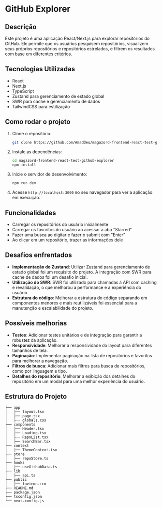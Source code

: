 # GitHub Explorer

## Descrição

Este projeto é uma aplicação React/Next.js para explorar repositórios do GitHub. Ele permite que os usuários pesquisem repositórios, visualizem seus próprios repositórios e repositórios estrelados, e filtrem os resultados com base em diferentes critérios.

## Tecnologias Utilizadas

- React
- Next.js
- TypeScript
- Zustand para gerenciamento de estado global
- SWR para cache e gerenciamento de dados
- TailwindCSS para estilização

## Como rodar o projeto

1. Clone o repositório:
   ```bash
   git clone https://github.com/Amad3eu/magazord-frontend-react-test-github-explorer
   ```
2. Instale as dependências:
   ```bash
   cd magazord-frontend-react-test-github-explorer
   npm install
   ```
3. Inicie o servidor de desenvolvimento:
   ```bash
   npm run dev
   ```
4. Acesse `http://localhost:3000` no seu navegador para ver a aplicação em execução.

## Funcionalidades

- Carregar os repositórios do usuário inicialmente
- Carregar os favoritos do usuário ao acessar a aba "Starred"
- Fazer uma busca ao digitar e fazer o submit com "Enter"
- Ao clicar em um repositório, trazer as informações dele

## Desafios enfrentados

- **Implementação do Zustand**: Utilizar Zustand para gerenciamento de estado global foi um requisito do projeto. A integração com SWR para cache de dados foi um desafio inicial.
- **Utilização do SWR**: SWR foi utilizado para chamadas à API com caching e revalidação, o que melhorou a performance e a experiência do usuário.
- **Estrutura do código**: Melhorar a estrutura do código separando em componentes menores e mais reutilizáveis foi essencial para a manutenção e escalabilidade do projeto.

## Possíveis melhorias

- **Testes**: Adicionar testes unitários e de integração para garantir a robustez da aplicação.
- **Responsividade**: Melhorar a responsividade do layout para diferentes tamanhos de tela.
- **Paginação**: Implementar paginação na lista de repositórios e favoritos para melhorar a navegação.
- **Filtros de busca**: Adicionar mais filtros para busca de repositórios, como por linguagem e tipo.
- **Detalhes do repositório**: Melhorar a exibição dos detalhes do repositório em um modal para uma melhor experiência do usuário.

## Estrutura do Projeto

```
├── app
│   ├── layout.tsx
│   ├── page.tsx
│   ├── globals.css
├── components
│   ├── Header.tsx
│   ├── Loading.tsx
│   ├── RepoList.tsx
│   ├── SearchBar.tsx
├── context
│   ├── ThemeContext.tsx
├── store
│   ├── repoStore.ts
├── hooks
│   ├── useGithubData.ts
├── lib
│   ├── api.ts
├── public
│   ├── favicon.ico
├── README.md
├── package.json
├── tsconfig.json
└── next.config.js
```